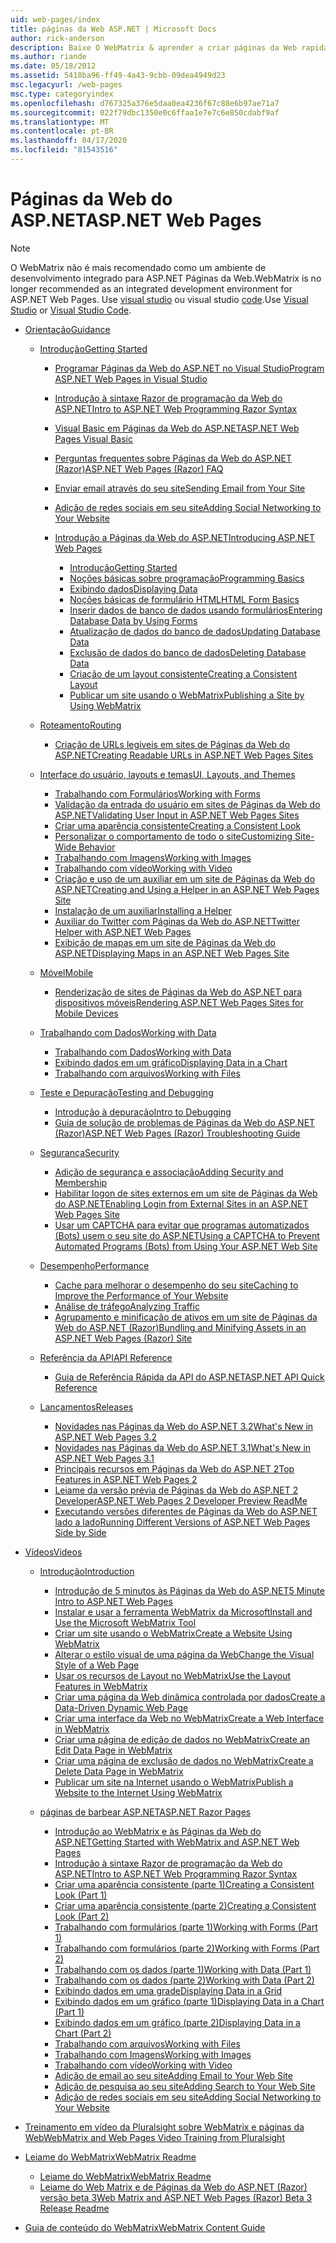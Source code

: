 ```yaml
---
uid: web-pages/index
title: páginas da Web ASP.NET | Microsoft Docs
author: rick-anderson
description: Baixe O WebMatrix & aprender a criar páginas da Web rapidamente de forma leve para combinar código de servidor com HTML.
ms.author: riande
ms.date: 05/18/2012
ms.assetid: 5418ba96-ff49-4a43-9cbb-09dea4949d23
msc.legacyurl: /web-pages
msc.type: categoryindex
ms.openlocfilehash: d767325a376e5daa0ea4236f67c88e6b97ae71a7
ms.sourcegitcommit: 022f79dbc1350e0c6ffaa1e7e7c6e850cdabf9af
ms.translationtype: MT
ms.contentlocale: pt-BR
ms.lasthandoff: 04/17/2020
ms.locfileid: "81543516"
---
```

# <a name="aspnet-web-pages"></a><span data-ttu-id="8fa3f-103">Páginas da Web do ASP.NET</span><span class="sxs-lookup"><span data-stu-id="8fa3f-103">ASP.NET Web Pages</span></span>

> [!NOTE] 
> <span data-ttu-id="8fa3f-104">O WebMatrix não é mais recomendado como um ambiente de desenvolvimento integrado para ASP.NET Páginas da Web.</span><span class="sxs-lookup"><span data-stu-id="8fa3f-104">WebMatrix is no longer recommended as an integrated development environment for ASP.NET Web Pages.</span></span> <span data-ttu-id="8fa3f-105">Use [visual studio](xref:web-pages/overview/getting-started/program-asp-net-web-pages-in-visual-studio) ou visual studio [code](https://code.visualstudio.com/).</span><span class="sxs-lookup"><span data-stu-id="8fa3f-105">Use [Visual Studio](xref:web-pages/overview/getting-started/program-asp-net-web-pages-in-visual-studio) or [Visual Studio Code](https://code.visualstudio.com/).</span></span>

- [<span data-ttu-id="8fa3f-106">Orientação</span><span class="sxs-lookup"><span data-stu-id="8fa3f-106">Guidance</span></span>](overview/index.md)

    - [<span data-ttu-id="8fa3f-107">Introdução</span><span class="sxs-lookup"><span data-stu-id="8fa3f-107">Getting Started</span></span>](overview/getting-started/index.md)

        - [<span data-ttu-id="8fa3f-108">Programar Páginas da Web do ASP.NET no Visual Studio</span><span class="sxs-lookup"><span data-stu-id="8fa3f-108">Program ASP.NET Web Pages in Visual Studio</span></span>](overview/getting-started/program-asp-net-web-pages-in-visual-studio.md)
        - [<span data-ttu-id="8fa3f-109">Introdução à sintaxe Razor de programação da Web do ASP.NET</span><span class="sxs-lookup"><span data-stu-id="8fa3f-109">Intro to ASP.NET Web Programming Razor Syntax</span></span>](overview/getting-started/introducing-razor-syntax-c.md)
        - [<span data-ttu-id="8fa3f-110">Visual Basic em Páginas da Web do ASP.NET</span><span class="sxs-lookup"><span data-stu-id="8fa3f-110">ASP.NET Web Pages Visual Basic</span></span>](overview/getting-started/introducing-razor-syntax-vb.md)
        - [<span data-ttu-id="8fa3f-111">Perguntas frequentes sobre Páginas da Web do ASP.NET (Razor)</span><span class="sxs-lookup"><span data-stu-id="8fa3f-111">ASP.NET Web Pages (Razor) FAQ</span></span>](overview/getting-started/aspnet-web-pages-razor-faq.md)
        - [<span data-ttu-id="8fa3f-112">Enviar email através do seu site</span><span class="sxs-lookup"><span data-stu-id="8fa3f-112">Sending Email from Your Site</span></span>](overview/getting-started/11-adding-email-to-your-web-site.md)
        - [<span data-ttu-id="8fa3f-113">Adição de redes sociais em seu site</span><span class="sxs-lookup"><span data-stu-id="8fa3f-113">Adding Social Networking to Your Website</span></span>](overview/getting-started/13-adding-social-networking-to-your-web-site.md)
        - [<span data-ttu-id="8fa3f-114">Introdução a Páginas da Web do ASP.NET</span><span class="sxs-lookup"><span data-stu-id="8fa3f-114">Introducing ASP.NET Web Pages</span></span>](overview/getting-started/introducing-aspnet-web-pages-2/index.md)

            - [<span data-ttu-id="8fa3f-115">Introdução</span><span class="sxs-lookup"><span data-stu-id="8fa3f-115">Getting Started</span></span>](overview/getting-started/introducing-aspnet-web-pages-2/getting-started.md)
            - [<span data-ttu-id="8fa3f-116">Noções básicas sobre programação</span><span class="sxs-lookup"><span data-stu-id="8fa3f-116">Programming Basics</span></span>](overview/getting-started/introducing-aspnet-web-pages-2/intro-to-web-pages-programming.md)
            - [<span data-ttu-id="8fa3f-117">Exibindo dados</span><span class="sxs-lookup"><span data-stu-id="8fa3f-117">Displaying Data</span></span>](overview/getting-started/introducing-aspnet-web-pages-2/displaying-data.md)
            - [<span data-ttu-id="8fa3f-118">Noções básicas de formulário HTML</span><span class="sxs-lookup"><span data-stu-id="8fa3f-118">HTML Form Basics</span></span>](overview/getting-started/introducing-aspnet-web-pages-2/form-basics.md)
            - [<span data-ttu-id="8fa3f-119">Inserir dados de banco de dados usando formulários</span><span class="sxs-lookup"><span data-stu-id="8fa3f-119">Entering Database Data by Using Forms</span></span>](overview/getting-started/introducing-aspnet-web-pages-2/entering-data.md)
            - [<span data-ttu-id="8fa3f-120">Atualização de dados do banco de dados</span><span class="sxs-lookup"><span data-stu-id="8fa3f-120">Updating Database Data</span></span>](overview/getting-started/introducing-aspnet-web-pages-2/updating-data.md)
            - [<span data-ttu-id="8fa3f-121">Exclusão de dados do banco de dados</span><span class="sxs-lookup"><span data-stu-id="8fa3f-121">Deleting Database Data</span></span>](overview/getting-started/introducing-aspnet-web-pages-2/deleting-data.md)
            - [<span data-ttu-id="8fa3f-122">Criação de um layout consistente</span><span class="sxs-lookup"><span data-stu-id="8fa3f-122">Creating a Consistent Layout</span></span>](overview/getting-started/introducing-aspnet-web-pages-2/layouts.md)
            - [<span data-ttu-id="8fa3f-123">Publicar um site usando o WebMatrix</span><span class="sxs-lookup"><span data-stu-id="8fa3f-123">Publishing a Site by Using WebMatrix</span></span>](overview/getting-started/introducing-aspnet-web-pages-2/publishing.md)
    - [<span data-ttu-id="8fa3f-124">Roteamento</span><span class="sxs-lookup"><span data-stu-id="8fa3f-124">Routing</span></span>](overview/routing/index.md)

        - [<span data-ttu-id="8fa3f-125">Criação de URLs legíveis em sites de Páginas da Web do ASP.NET</span><span class="sxs-lookup"><span data-stu-id="8fa3f-125">Creating Readable URLs in ASP.NET Web Pages Sites</span></span>](overview/routing/creating-readable-urls-in-aspnet-web-pages-sites.md)
    - [<span data-ttu-id="8fa3f-126">Interface do usuário, layouts e temas</span><span class="sxs-lookup"><span data-stu-id="8fa3f-126">UI, Layouts, and Themes</span></span>](overview/ui-layouts-and-themes/index.md)

        - [<span data-ttu-id="8fa3f-127">Trabalhando com Formulários</span><span class="sxs-lookup"><span data-stu-id="8fa3f-127">Working with Forms</span></span>](overview/ui-layouts-and-themes/4-working-with-forms.md)
        - [<span data-ttu-id="8fa3f-128">Validação da entrada do usuário em sites de Páginas da Web do ASP.NET</span><span class="sxs-lookup"><span data-stu-id="8fa3f-128">Validating User Input in ASP.NET Web Pages Sites</span></span>](overview/ui-layouts-and-themes/validating-user-input-in-aspnet-web-pages-sites.md)
        - [<span data-ttu-id="8fa3f-129">Criar uma aparência consistente</span><span class="sxs-lookup"><span data-stu-id="8fa3f-129">Creating a Consistent Look</span></span>](overview/ui-layouts-and-themes/3-creating-a-consistent-look.md)
        - [<span data-ttu-id="8fa3f-130">Personalizar o comportamento de todo o site</span><span class="sxs-lookup"><span data-stu-id="8fa3f-130">Customizing Site-Wide Behavior</span></span>](overview/ui-layouts-and-themes/18-customizing-site-wide-behavior.md)
        - [<span data-ttu-id="8fa3f-131">Trabalhando com Imagens</span><span class="sxs-lookup"><span data-stu-id="8fa3f-131">Working with Images</span></span>](overview/ui-layouts-and-themes/9-working-with-images.md)
        - [<span data-ttu-id="8fa3f-132">Trabalhando com vídeo</span><span class="sxs-lookup"><span data-stu-id="8fa3f-132">Working with Video</span></span>](overview/ui-layouts-and-themes/10-working-with-video.md)
        - [<span data-ttu-id="8fa3f-133">Criação e uso de um auxiliar em um site de Páginas da Web do ASP.NET</span><span class="sxs-lookup"><span data-stu-id="8fa3f-133">Creating and Using a Helper in an ASP.NET Web Pages Site</span></span>](overview/ui-layouts-and-themes/creating-and-using-a-helper-in-an-aspnet-web-pages-site.md)
        - [<span data-ttu-id="8fa3f-134">Instalação de um auxiliar</span><span class="sxs-lookup"><span data-stu-id="8fa3f-134">Installing a Helper</span></span>](overview/ui-layouts-and-themes/installing-helpers.md)
        - [<span data-ttu-id="8fa3f-135">Auxiliar do Twitter com Páginas da Web do ASP.NET</span><span class="sxs-lookup"><span data-stu-id="8fa3f-135">Twitter Helper with ASP.NET Web Pages</span></span>](overview/ui-layouts-and-themes/twitter-helper.md)
        - [<span data-ttu-id="8fa3f-136">Exibição de mapas em um site de Páginas da Web do ASP.NET</span><span class="sxs-lookup"><span data-stu-id="8fa3f-136">Displaying Maps in an ASP.NET Web Pages Site</span></span>](overview/ui-layouts-and-themes/displaying-maps-in-an-aspnet-web-pages-site.md)
    - [<span data-ttu-id="8fa3f-137">Móvel</span><span class="sxs-lookup"><span data-stu-id="8fa3f-137">Mobile</span></span>](overview/mobile/index.md)

        - [<span data-ttu-id="8fa3f-138">Renderização de sites de Páginas da Web do ASP.NET para dispositivos móveis</span><span class="sxs-lookup"><span data-stu-id="8fa3f-138">Rendering ASP.NET Web Pages Sites for Mobile Devices</span></span>](overview/mobile/rendering-aspnet-web-pages-sites-for-mobile-devices.md)
    - [<span data-ttu-id="8fa3f-139">Trabalhando com Dados</span><span class="sxs-lookup"><span data-stu-id="8fa3f-139">Working with Data</span></span>](overview/data/index.md)

        - [<span data-ttu-id="8fa3f-140">Trabalhando com Dados</span><span class="sxs-lookup"><span data-stu-id="8fa3f-140">Working with Data</span></span>](overview/data/5-working-with-data.md)
        - [<span data-ttu-id="8fa3f-141">Exibindo dados em um gráfico</span><span class="sxs-lookup"><span data-stu-id="8fa3f-141">Displaying Data in a Chart</span></span>](overview/data/7-displaying-data-in-a-chart.md)
        - [<span data-ttu-id="8fa3f-142">Trabalhando com arquivos</span><span class="sxs-lookup"><span data-stu-id="8fa3f-142">Working with Files</span></span>](overview/data/working-with-files.md)
    - [<span data-ttu-id="8fa3f-143">Teste e Depuração</span><span class="sxs-lookup"><span data-stu-id="8fa3f-143">Testing and Debugging</span></span>](overview/testing-and-debugging/index.md)

        - [<span data-ttu-id="8fa3f-144">Introdução à depuração</span><span class="sxs-lookup"><span data-stu-id="8fa3f-144">Intro to Debugging</span></span>](overview/testing-and-debugging/introduction-to-debugging.md)
        - [<span data-ttu-id="8fa3f-145">Guia de solução de problemas de Páginas da Web do ASP.NET (Razor)</span><span class="sxs-lookup"><span data-stu-id="8fa3f-145">ASP.NET Web Pages (Razor) Troubleshooting Guide</span></span>](overview/testing-and-debugging/aspnet-web-pages-razor-troubleshooting-guide.md)
    - [<span data-ttu-id="8fa3f-146">Segurança</span><span class="sxs-lookup"><span data-stu-id="8fa3f-146">Security</span></span>](overview/security/index.md)

        - [<span data-ttu-id="8fa3f-147">Adição de segurança e associação</span><span class="sxs-lookup"><span data-stu-id="8fa3f-147">Adding Security and Membership</span></span>](overview/security/16-adding-security-and-membership.md)
        - [<span data-ttu-id="8fa3f-148">Habilitar logon de sites externos em um site de Páginas da Web do ASP.NET</span><span class="sxs-lookup"><span data-stu-id="8fa3f-148">Enabling Login from External Sites in an ASP.NET Web Pages Site</span></span>](overview/security/enabling-login-from-external-sites-in-an-aspnet-web-pages-site.md)
        - [<span data-ttu-id="8fa3f-149">Usar um CAPTCHA para evitar que programas automatizados (Bots) usem o seu site do ASP.NET</span><span class="sxs-lookup"><span data-stu-id="8fa3f-149">Using a CAPTCHA to Prevent Automated Programs (Bots) from Using Your ASP.NET Web Site</span></span>](overview/security/using-a-catpcha-to-prevent-automated-programs-bots-from-using-your-aspnet-web-site.md)
    - [<span data-ttu-id="8fa3f-150">Desempenho</span><span class="sxs-lookup"><span data-stu-id="8fa3f-150">Performance</span></span>](overview/performance-and-traffic/index.md)

        - [<span data-ttu-id="8fa3f-151">Cache para melhorar o desempenho do seu site</span><span class="sxs-lookup"><span data-stu-id="8fa3f-151">Caching to Improve the Performance of Your Website</span></span>](overview/performance-and-traffic/15-caching-to-improve-the-performance-of-your-website.md)
        - [<span data-ttu-id="8fa3f-152">Análise de tráfego</span><span class="sxs-lookup"><span data-stu-id="8fa3f-152">Analyzing Traffic</span></span>](overview/performance-and-traffic/14-analyzing-traffic.md)
        - [<span data-ttu-id="8fa3f-153">Agrupamento e minificação de ativos em um site de Páginas da Web do ASP.NET (Razor)</span><span class="sxs-lookup"><span data-stu-id="8fa3f-153">Bundling and Minifying Assets in an ASP.NET Web Pages (Razor) Site</span></span>](overview/performance-and-traffic/bundling-and-minifying-assets-in-an-aspnet-web-pages-razor-site.md)
    - [<span data-ttu-id="8fa3f-154">Referência da API</span><span class="sxs-lookup"><span data-stu-id="8fa3f-154">API Reference</span></span>](overview/api-reference/index.md)

        - [<span data-ttu-id="8fa3f-155">Guia de Referência Rápida da API do ASP.NET</span><span class="sxs-lookup"><span data-stu-id="8fa3f-155">ASP.NET API Quick Reference</span></span>](overview/api-reference/asp-net-web-pages-api-reference.md)
    - [<span data-ttu-id="8fa3f-156">Lançamentos</span><span class="sxs-lookup"><span data-stu-id="8fa3f-156">Releases</span></span>](overview/releases/index.md)

        - [<span data-ttu-id="8fa3f-157">Novidades nas Páginas da Web do ASP.NET 3.2</span><span class="sxs-lookup"><span data-stu-id="8fa3f-157">What's New in ASP.NET Web Pages 3.2</span></span>](overview/releases/whats-new-in-aspnet-web-pages-32.md)
        - [<span data-ttu-id="8fa3f-158">Novidades nas Páginas da Web do ASP.NET 3.1</span><span class="sxs-lookup"><span data-stu-id="8fa3f-158">What's New in ASP.NET Web Pages 3.1</span></span>](overview/releases/whats-new-aspnet-web-pages-31.md)
        - [<span data-ttu-id="8fa3f-159">Principais recursos em Páginas da Web do ASP.NET 2</span><span class="sxs-lookup"><span data-stu-id="8fa3f-159">Top Features in ASP.NET Web Pages 2</span></span>](overview/releases/top-features-in-web-pages-2.md)
        - [<span data-ttu-id="8fa3f-160">Leiame da versão prévia de Páginas da Web do ASP.NET 2 Developer</span><span class="sxs-lookup"><span data-stu-id="8fa3f-160">ASP.NET Web Pages 2 Developer Preview ReadMe</span></span>](overview/releases/aspnet-web-pages-2-developer-preview-readme.md)
        - [<span data-ttu-id="8fa3f-161">Executando versões diferentes de Páginas da Web do ASP.NET lado a lado</span><span class="sxs-lookup"><span data-stu-id="8fa3f-161">Running Different Versions of ASP.NET Web Pages Side by Side</span></span>](overview/releases/running-v1-and-v2-sites-side-by-side.md)
- [<span data-ttu-id="8fa3f-162">Vídeos</span><span class="sxs-lookup"><span data-stu-id="8fa3f-162">Videos</span></span>](videos/index.md)

    - [<span data-ttu-id="8fa3f-163">Introdução</span><span class="sxs-lookup"><span data-stu-id="8fa3f-163">Introduction</span></span>](videos/introduction/index.md)

        - [<span data-ttu-id="8fa3f-164">Introdução de 5 minutos às Páginas da Web do ASP.NET</span><span class="sxs-lookup"><span data-stu-id="8fa3f-164">5 Minute Intro to ASP.NET Web Pages</span></span>](videos/introduction/5-minute-introduction-to-aspnet-web-pages.md)
        - [<span data-ttu-id="8fa3f-165">Instalar e usar a ferramenta WebMatrix da Microsoft</span><span class="sxs-lookup"><span data-stu-id="8fa3f-165">Install and Use the Microsoft WebMatrix Tool</span></span>](videos/introduction/install-and-use-the-microsoft-webmatrix-tool.md)
        - [<span data-ttu-id="8fa3f-166">Criar um site usando o WebMatrix</span><span class="sxs-lookup"><span data-stu-id="8fa3f-166">Create a Website Using WebMatrix</span></span>](videos/introduction/create-a-website-using-webmatrix.md)
        - [<span data-ttu-id="8fa3f-167">Alterar o estilo visual de uma página da Web</span><span class="sxs-lookup"><span data-stu-id="8fa3f-167">Change the Visual Style of a Web Page</span></span>](videos/introduction/change-the-visual-style-of-a-web-page.md)
        - [<span data-ttu-id="8fa3f-168">Usar os recursos de Layout no WebMatrix</span><span class="sxs-lookup"><span data-stu-id="8fa3f-168">Use the Layout Features in WebMatrix</span></span>](videos/introduction/use-the-layout-features-in-webmatrix.md)
        - [<span data-ttu-id="8fa3f-169">Criar uma página da Web dinâmica controlada por dados</span><span class="sxs-lookup"><span data-stu-id="8fa3f-169">Create a Data-Driven Dynamic Web Page</span></span>](videos/introduction/create-a-data-driven-dynamic-web-page.md)
        - [<span data-ttu-id="8fa3f-170">Criar uma interface da Web no WebMatrix</span><span class="sxs-lookup"><span data-stu-id="8fa3f-170">Create a Web Interface in WebMatrix</span></span>](videos/introduction/create-a-web-interface-in-webmatrix.md)
        - [<span data-ttu-id="8fa3f-171">Criar uma página de edição de dados no WebMatrix</span><span class="sxs-lookup"><span data-stu-id="8fa3f-171">Create an Edit Data Page in WebMatrix</span></span>](videos/introduction/create-an-edit-data-page-in-webmatrix.md)
        - [<span data-ttu-id="8fa3f-172">Criar uma página de exclusão de dados no WebMatrix</span><span class="sxs-lookup"><span data-stu-id="8fa3f-172">Create a Delete Data Page in WebMatrix</span></span>](videos/introduction/create-a-delete-data-page-in-webmatrix.md)
        - [<span data-ttu-id="8fa3f-173">Publicar um site na Internet usando o WebMatrix</span><span class="sxs-lookup"><span data-stu-id="8fa3f-173">Publish a Website to the Internet Using WebMatrix</span></span>](videos/introduction/publish-a-website-to-the-internet-using-webmatrix.md)
    - [<span data-ttu-id="8fa3f-174">páginas de barbear ASP.NET</span><span class="sxs-lookup"><span data-stu-id="8fa3f-174">ASP.NET Razor Pages</span></span>](videos/aspnet-razor-pages/index.md)

        - [<span data-ttu-id="8fa3f-175">Introdução ao WebMatrix e às Páginas da Web do ASP.NET</span><span class="sxs-lookup"><span data-stu-id="8fa3f-175">Getting Started with WebMatrix and ASP.NET Web Pages</span></span>](videos/aspnet-razor-pages/getting-started-with-webmatrix-and-aspnet-web-pages.md)
        - [<span data-ttu-id="8fa3f-176">Introdução à sintaxe Razor de programação da Web do ASP.NET</span><span class="sxs-lookup"><span data-stu-id="8fa3f-176">Intro to ASP.NET Web Programming Razor Syntax</span></span>](videos/aspnet-razor-pages/introduction-to-aspnet-web-programming-using-the-razor-syntax.md)
        - [<span data-ttu-id="8fa3f-177">Criar uma aparência consistente (parte 1)</span><span class="sxs-lookup"><span data-stu-id="8fa3f-177">Creating a Consistent Look (Part 1)</span></span>](videos/aspnet-razor-pages/creating-a-consistent-look-part-1.md)
        - [<span data-ttu-id="8fa3f-178">Criar uma aparência consistente (parte 2)</span><span class="sxs-lookup"><span data-stu-id="8fa3f-178">Creating a Consistent Look (Part 2)</span></span>](videos/aspnet-razor-pages/creating-a-consistent-look-part-2.md)
        - [<span data-ttu-id="8fa3f-179">Trabalhando com formulários (parte 1)</span><span class="sxs-lookup"><span data-stu-id="8fa3f-179">Working with Forms (Part 1)</span></span>](videos/aspnet-razor-pages/working-with-forms-part-1.md)
        - [<span data-ttu-id="8fa3f-180">Trabalhando com formulários (parte 2)</span><span class="sxs-lookup"><span data-stu-id="8fa3f-180">Working with Forms (Part 2)</span></span>](videos/aspnet-razor-pages/working-with-forms-part-2.md)
        - [<span data-ttu-id="8fa3f-181">Trabalhando com os dados (parte 1)</span><span class="sxs-lookup"><span data-stu-id="8fa3f-181">Working with Data (Part 1)</span></span>](videos/aspnet-razor-pages/working-with-data-part-1.md)
        - [<span data-ttu-id="8fa3f-182">Trabalhando com os dados (parte 2)</span><span class="sxs-lookup"><span data-stu-id="8fa3f-182">Working with Data (Part 2)</span></span>](videos/aspnet-razor-pages/working-with-data-part-2.md)
        - [<span data-ttu-id="8fa3f-183">Exibindo dados em uma grade</span><span class="sxs-lookup"><span data-stu-id="8fa3f-183">Displaying Data in a Grid</span></span>](videos/aspnet-razor-pages/displaying-data-in-a-grid.md)
        - [<span data-ttu-id="8fa3f-184">Exibindo dados em um gráfico (parte 1)</span><span class="sxs-lookup"><span data-stu-id="8fa3f-184">Displaying Data in a Chart (Part 1)</span></span>](videos/aspnet-razor-pages/displaying-data-in-a-chart-part-1.md)
        - [<span data-ttu-id="8fa3f-185">Exibindo dados em um gráfico (parte 2)</span><span class="sxs-lookup"><span data-stu-id="8fa3f-185">Displaying Data in a Chart (Part 2)</span></span>](videos/aspnet-razor-pages/displaying-data-in-a-chart-part-2.md)
        - [<span data-ttu-id="8fa3f-186">Trabalhando com arquivos</span><span class="sxs-lookup"><span data-stu-id="8fa3f-186">Working with Files</span></span>](videos/aspnet-razor-pages/working-with-files.md)
        - [<span data-ttu-id="8fa3f-187">Trabalhando com Imagens</span><span class="sxs-lookup"><span data-stu-id="8fa3f-187">Working with Images</span></span>](videos/aspnet-razor-pages/working-with-images.md)
        - [<span data-ttu-id="8fa3f-188">Trabalhando com vídeo</span><span class="sxs-lookup"><span data-stu-id="8fa3f-188">Working with Video</span></span>](videos/aspnet-razor-pages/working-with-video.md)
        - [<span data-ttu-id="8fa3f-189">Adição de email ao seu site</span><span class="sxs-lookup"><span data-stu-id="8fa3f-189">Adding Email to Your Web Site</span></span>](videos/aspnet-razor-pages/adding-email-to-your-web-site.md)
        - [<span data-ttu-id="8fa3f-190">Adição de pesquisa ao seu site</span><span class="sxs-lookup"><span data-stu-id="8fa3f-190">Adding Search to Your Web Site</span></span>](videos/aspnet-razor-pages/adding-search-to-your-web-site.md)
        - [<span data-ttu-id="8fa3f-191">Adição de redes sociais em seu site</span><span class="sxs-lookup"><span data-stu-id="8fa3f-191">Adding Social Networking to Your Website</span></span>](videos/aspnet-razor-pages/adding-social-networking-to-your-website.md)
- [<span data-ttu-id="8fa3f-192">Treinamento em vídeo da Pluralsight sobre WebMatrix e páginas da Web</span><span class="sxs-lookup"><span data-stu-id="8fa3f-192">WebMatrix and Web Pages Video Training from Pluralsight</span></span>](pluralsight.md)
- [<span data-ttu-id="8fa3f-193">Leiame do WebMatrix</span><span class="sxs-lookup"><span data-stu-id="8fa3f-193">WebMatrix Readme</span></span>](readme/index.md)

    - [<span data-ttu-id="8fa3f-194">Leiame do WebMatrix</span><span class="sxs-lookup"><span data-stu-id="8fa3f-194">WebMatrix Readme</span></span>](readme/overview.md)
    - [<span data-ttu-id="8fa3f-195">Leiame do Web Matrix e de Páginas da Web do ASP.NET (Razor) versão beta 3</span><span class="sxs-lookup"><span data-stu-id="8fa3f-195">Web Matrix and ASP.NET Web Pages (Razor) Beta 3 Release Readme</span></span>](readme/beta3.md)
- [<span data-ttu-id="8fa3f-196">Guia de conteúdo do WebMatrix</span><span class="sxs-lookup"><span data-stu-id="8fa3f-196">WebMatrix Content Guide</span></span>](content-guide.md)
